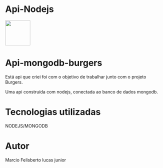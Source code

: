 
 # Api-Nodejs
 
 <a href="https://github.com/marciolucasjunior/MediaQueries/blob/main/LICENSE"><img src="https://user-images.githubusercontent.com/109992150/211327592-53df9889-77d2-4d5d-acc8-429675954564.svg" width="80px" /></a>
 


<h1>Api-mongodb-burgers</h1>
<p>Está api que criei foi com o objetivo de trabalhar junto com o projeto Burgers.  </p>
<p>Uma api construída com nodejs, conectada ao banco de dados mongodb. </p>


<h1>Tecnologias utilizadas </h1>
 NODEJS/MONGODB
 
 <h1>Autor</h1>
 Marcio Felisberto lucas junior
